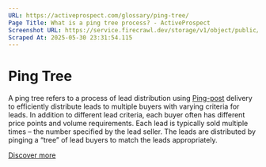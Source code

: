 ```yaml
---
URL: https://activeprospect.com/glossary/ping-tree/
Page Title: What is a ping tree process? - ActiveProspect
Screenshot URL: https://service.firecrawl.dev/storage/v1/object/public/media/screenshot-3693c280-1152-4ec4-ace8-850eb1cf84c9.png
Scraped At: 2025-05-30 23:31:54.115
---
```

# Ping Tree

A ping tree refers to a process of lead distribution using [Ping-post](https://activeprospect.com/glossary/ping-post/) delivery to efficiently distribute leads to multiple buyers with varying criteria for leads. In addition to different lead criteria, each buyer often has different price points and volume requirements. Each lead is typically sold multiple times – the number specified by the lead seller. The leads are distributed by pinging a “tree” of lead buyers to match the leads appropriately.

[Discover more](https://activeprospect.com/blog/ping-post/)


